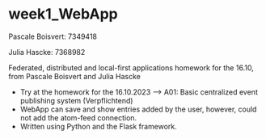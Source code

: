 # week1_WebApp
Pascale Boisvert: 7349418

Julia Hascke: 7368982

Federated, distributed and local-first applications homework for the 16.10, from Pascale Boisvert and Julia Hascke
- Try at the homework for the 16.10.2023 --> A01: Basic centralized event publishing system (Verpflichtend)
- WebApp can save and show entries added by the user, however, could not add the atom-feed connection.
- Written using Python and the Flask framework.
